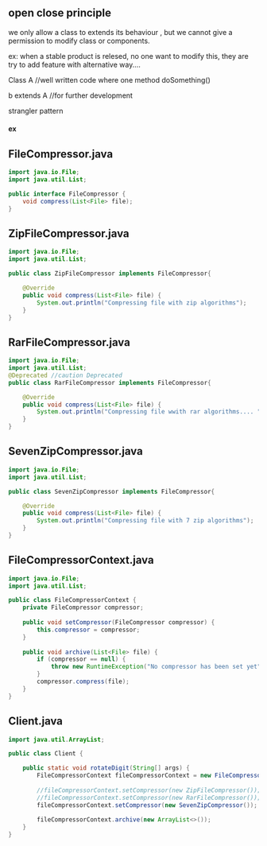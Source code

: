 ## open close principle

we only allow a class to extends its behaviour , but we cannot give a permission to modify class or components.

ex: when a stable product is relesed, no one want to modify this, they are try to add feature with alternative way....

Class A //well written code where one method doSomething()

b extends A //for further development


strangler pattern


#### ex

## FileCompressor.java
```java
import java.io.File;
import java.util.List;

public interface FileCompressor {
	void compress(List<File> file);
}
```

## ZipFileCompressor.java
```java
import java.io.File;
import java.util.List;

public class ZipFileCompressor implements FileCompressor{

	@Override
	public void compress(List<File> file) {
		System.out.println("Compressing file with zip algorithms");
	}
}
```

## RarFileCompressor.java
```java
import java.io.File;
import java.util.List;
@Deprecated //caution Deprecated
public class RarFileCompressor implements FileCompressor{

	@Override
	public void compress(List<File> file) {
		System.out.println("Compressing file wwith rar algorithms.... ");
	}
}
```

## SevenZipCompressor.java
```java
import java.io.File;
import java.util.List;

public class SevenZipCompressor implements FileCompressor{

	@Override
	public void compress(List<File> file) {
		System.out.println("Compressing file with 7 zip algorithms");
	}
}
```

## FileCompressorContext.java
```java
import java.io.File;
import java.util.List;

public class FileCompressorContext {
	private FileCompressor compressor;
	
	public void setCompressor(FileCompressor compressor) {
		this.compressor = compressor;
	}
	
	public void archive(List<File> file) {
		if (compressor == null) {
			throw new RuntimeException("No compressor has been set yet");
		}
		compressor.compress(file);
	}
}
```

## Client.java
```java
import java.util.ArrayList;

public class Client {

	public static void rotateDigit(String[] args) {
		FileCompressorContext fileCompressorContext = new FileCompressorContext();
		
		//fileCompressorContext.setCompressor(new ZipFileCompressor());
		//fileCompressorContext.setCompressor(new RarFileCompressor());
		fileCompressorContext.setCompressor(new SevenZipCompressor());
		
		fileCompressorContext.archive(new ArrayList<>());
	}
}
```
